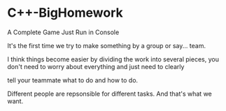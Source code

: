 # C++-BigHomework
A Complete Game Just Run in Console

It's the first time we try to make something by a group or say... team.

I think things become easier by dividing the work into several pieces, you don't need to worry about everything and just need to clearly 

tell your teammate what to do and how to do. 

Different people are repsonsible for different tasks. And that's what we want.

